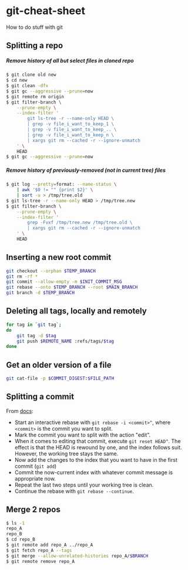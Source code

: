 git-cheat-sheet
===============

How to do stuff with git


Splitting a repo
----------------

##### Remove history of all but select files in cloned repo
```sh
$ git clone old new
$ cd new
$ git clean -dfx
$ git gc --aggressive --prune=now
$ git remote rm origin
$ git filter-branch \
    --prune-empty \
    --index-filter '
        git ls-tree -r --name-only HEAD \
        | grep -v file_i_want_to_keep_1 \
        | grep -v file_i_want_to_keep_.. \
        | grep -v file_i_want_to_keep_n \
        | xargs git rm --cached -r --ignore-unmatch
    ' \
    HEAD
$ git gc --aggressive --prune=now
```

##### Remove history of previously-removed (not in current tree) files
```sh
$ git log --pretty=format: --name-status \
    | awk '$0 != "" {print $2}' \
    | sort -u > /tmp/tree.old
$ git ls-tree -r --name-only HEAD > /tmp/tree.new
$ git filter-branch \
    --prune-empty \
    --index-filter '
        grep -Fvxf /tmp/tree.new /tmp/tree.old \
        | xargs git rm --cached -r --ignore-unmatch
    ' \
    HEAD
```


Inserting a new root commit
---------------------------
```sh
git checkout --orphan $TEMP_BRANCH
git rm -rf *
git commit --allow-empty -m $INIT_COMMIT_MSG
git rebase --onto $TEMP_BRANCH --root $MAIN_BRANCH
git branch -d $TEMP_BRANCH
```


Deleting all tags, locally and remotely
---------------------------------------
```sh
for tag in `git tag`;
do
    git tag -d $tag
    git push $REMOTE_NAME :refs/tags/$tag
done
```


Get an older version of a file
------------------------------

```sh
git cat-file -p $COMMIT_DIGEST:$FILE_PATH
```


Splitting a commit
------------------

From [docs](https://git-scm.com/docs/git-rebase#_splitting_commits):

- Start an interactive rebase with `git rebase -i <commit>^`, where `<commit>`
  is the commit you want to split.
- Mark the commit you want to split with the action "edit".
- When it comes to editing that commit, execute `git reset HEAD^`. The effect
  is that the HEAD is rewound by one, and the index follows suit. However, the
  working tree stays the same.
- Now add the changes to the index that you want to have in the first commit
  (`git add`)
- Commit the now-current index with whatever commit message is appropriate now.
- Repeat the last two steps until your working tree is clean.
- Continue the rebase with `git rebase --continue`.


Merge 2 repos
-------------

```sh
$ ls -1
repo_A
repo_B
$ cd repo_B
$ git remote add repo_A ../repo_A
$ git fetch repo_A --tags
$ git merge --allow-unrelated-histories repo_A/$BRANCH
$ git remote remove repo_A
```
